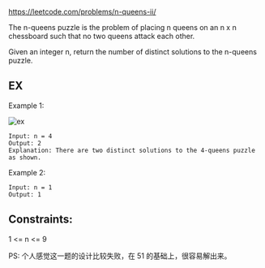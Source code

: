 https://leetcode.com/problems/n-queens-ii/

The n-queens puzzle is the problem of placing n queens on an n x n chessboard such that no two queens attack each other.

Given an integer n, return the number of distinct solutions to the n-queens puzzle.

## EX

Example 1:

![ex](https://assets.leetcode.com/uploads/2020/11/13/queens.jpg)

```
Input: n = 4
Output: 2
Explanation: There are two distinct solutions to the 4-queens puzzle as shown.
```

Example 2:

```
Input: n = 1
Output: 1
``` 

## Constraints:

1 <= n <= 9

PS: 个人感觉这一题的设计比较失败，在 51 的基础上，很容易解出来。
